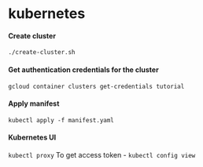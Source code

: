# kubernetes

#### Create cluster
`./create-cluster.sh`

#### Get authentication credentials for the cluster
`gcloud container clusters get-credentials tutorial`

#### Apply manifest
`kubectl apply -f manifest.yaml`

#### Kubernetes UI
`kubectl proxy`
To get access token - `kubectl config view`
